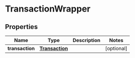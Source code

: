

# TransactionWrapper


## Properties

| Name | Type | Description | Notes |
|------------ | ------------- | ------------- | -------------|
|**transaction** | [**Transaction**](Transaction.md) |  |  [optional] |



